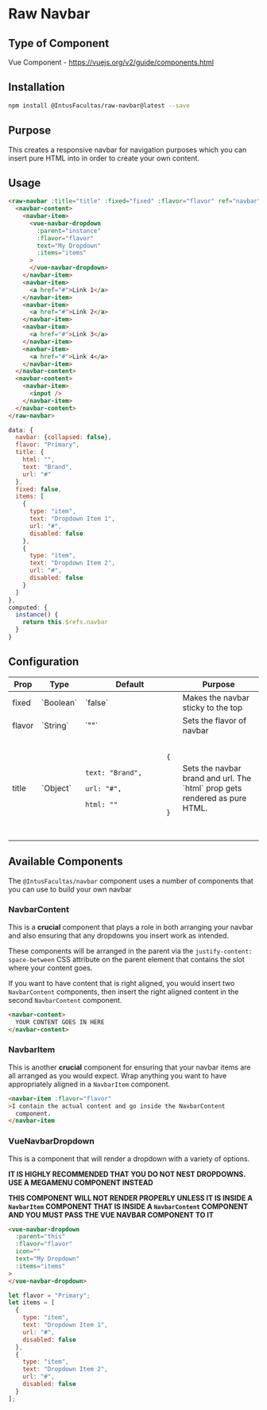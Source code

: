 # Raw Navbar

## Type of Component

Vue Component - https://vuejs.org/v2/guide/components.html

## Installation

```bash
npm install @IntusFacultas/raw-navbar@latest --save
```

## Purpose

This creates a responsive navbar for navigation purposes which you can insert pure HTML into in order to create your own content.

## Usage

```html
<raw-navbar :title="title" :fixed="fixed" :flavor="flavor" ref="navbar">
  <navbar-content>
    <navbar-item>
      <vue-navbar-dropdown
        :parent="instance"
        :flavor="flavor"
        text="My Dropdown"
        :items="items"
      >
      </vue-navbar-dropdown>
    </navbar-item>
    <navbar-item>
      <a href="#">Link 1</a>
    </navbar-item>
    <navbar-item>
      <a href="#">Link 2</a>
    </navbar-item>
    <navbar-item>
      <a href="#">Link 3</a>
    </navbar-item>
    <navbar-item>
      <a href="#">Link 4</a>
    </navbar-item>
  </navbar-content>
  <navbar-content>
    <navbar-item>
      <input />
    </navbar-item>
  </navbar-content>
</raw-navbar>
```

```javascript
data: {
  navbar: {collapsed: false},
  flavor: "Primary",
  title: {
    html: "",
    text: "Brand",
    url: "#"
  },
  fixed: false,
  items: [
    {
      type: "item",
      text: "Dropdown Item 1",
      url: "#",
      disabled: false
    },
    {
      type: "item",
      text: "Dropdown Item 2",
      url: "#",
      disabled: false
    }
  ]
},
computed: {
  instance() {
    return this.$refs.navbar
  }
}
```

## Configuration

<table>
    <thead>
        <tr>
            <th>Prop</th>
            <th>Type</th>
            <th>Default</th>
            <th>Purpose</th>
        </tr>
    </thead>
    <tbody>
     <tr>
            <td>fixed</td>
            <td>`Boolean`</td>
            <td>`false`</td>
            <td>Makes the navbar sticky to the top</td>
        </tr>
        <tr>
            <td>flavor</td>
            <td>`String`</td>
            <td>`""`</td>
            <td>Sets the flavor of navbar</td>
        </tr>
        <tr>
            <td>title</td>
            <td>`Object`</td>
            <td>
                <pre>
                    <code>
                    {
                        text: "Brand",
                        url: "#",
                        html: ""
                    }
                    </code>
                </pre>
            </td>
            <td>
                Sets the navbar brand and url. The `html` prop gets rendered as pure HTML.
            </td>
        </tr>
    </tbody>
</table>

## Available Components

The `@IntusFacultas/navbar` component uses a number of components that you can use to build your own navbar

### NavbarContent

This is a **crucial** component that plays a role in both arranging your navbar and also ensuring that any dropdowns you insert work as intended.

These components will be arranged in the parent via the `justify-content: space-between` CSS attribute on the parent element that contains the slot where your content goes.

If you want to have content that is right aligned, you would insert two `NavbarContent` components, then insert the right aligned content in the second `NavbarContent` component.

```html
<navbar-content>
  YOUR CONTENT GOES IN HERE
</navbar-content>
```

### NavbarItem

This is another **crucial** component for ensuring that your navbar items are all arranged as you would expect. Wrap anything you want to have appropriately aligned in a `NavbarItem` component.

```html
<navbar-item :flavor="flavor"
>I contain the actual content and go inside the NavbarContent
  component.
</navbar-item
```

### VueNavbarDropdown

This is a component that will render a dropdown with a variety of options.

**IT IS HIGHLY RECOMMENDED THAT YOU DO NOT NEST DROPDOWNS. USE A MEGAMENU COMPONENT INSTEAD**

**THIS COMPONENT WILL NOT RENDER PROPERLY UNLESS IT IS INSIDE A `NavbarItem` COMPONENT THAT IS INSIDE A `NavbarContent` COMPONENT AND YOU MUST PASS THE VUE NAVBAR COMPONENT TO IT**

```html
<vue-navbar-dropdown
  :parent="this"
  :flavor="flavor"
  icon=""
  text="My Dropdown"
  :items="items"
>
</vue-navbar-dropdown>
```

```javascript
let flavor = "Primary";
let items = [
  {
    type: "item",
    text: "Dropdown Item 1",
    url: "#",
    disabled: false
  },
  {
    type: "item",
    text: "Dropdown Item 2",
    url: "#",
    disabled: false
  }
];
```
